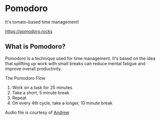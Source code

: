 # Pomodoro
It's tomato-based time management!

https://pomodoro.rocks

## What is Pomodoro?
Pomodoro is a technique used for time management. It's based on the idea that splitting up work with small breaks can reduce mental fatigue and improve overall productivity.

The Pomodoro Flow
1. Work on a task for 25 minutes
2. Take a short, 5 minute break
3. Repeat
4. On every 4th cycle, take a longer, 10 minute break

Audio file is courtesy of [Andrew](http://www.orangefreesounds.com/desk-bell-sound/)
